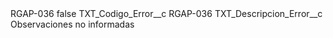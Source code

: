 <?xml version="1.0" encoding="UTF-8"?>
<CustomMetadata xmlns="http://soap.sforce.com/2006/04/metadata" xmlns:xsi="http://www.w3.org/2001/XMLSchema-instance" xmlns:xsd="http://www.w3.org/2001/XMLSchema">
    <label>RGAP-036</label>
    <protected>false</protected>
    <values>
        <field>TXT_Codigo_Error__c</field>
        <value xsi:type="xsd:string">RGAP-036</value>
    </values>
    <values>
        <field>TXT_Descripcion_Error__c</field>
        <value xsi:type="xsd:string">Observaciones no informadas</value>
    </values>
</CustomMetadata>
